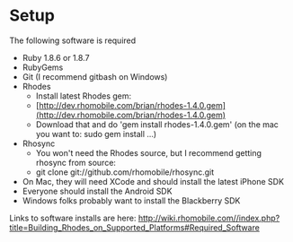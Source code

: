 # Setup
The following software is required

* Ruby 1.8.6 or 1.8.7
* RubyGems
* Git (I recommend gitbash on Windows)
* Rhodes
  * Install latest Rhodes gem:
  * [http://dev.rhomobile.com/brian/rhodes-1.4.0.gem](http://dev.rhomobile.com/brian/rhodes-1.4.0.gem)
  * Download that and do 'gem install rhodes-1.4.0.gem'  (on the mac you want to: sudo gem install ...)
* Rhosync
  * You won't need the Rhodes source, but I recommend getting rhosync from source:
  * git clone git://github.com/rhomobile/rhosync.git
* On Mac, they will need XCode and should install the latest iPhone SDK
* Everyone should install the Android SDK
* Windows folks probably want to install the Blackberry SDK

Links to software installs are here: http://wiki.rhomobile.com//index.php?title=Building_Rhodes_on_Supported_Platforms#Required_Software

